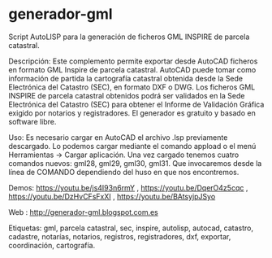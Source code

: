 # generador-gml
Script AutoLISP para la generación de ficheros GML INSPIRE de parcela catastral.

Descripción: Este complemento permite exportar desde AutoCAD ficheros en formato GML Inspire de parcela catastral. AutoCAD puede tomar como información de partida la cartografía catastral obtenida desde la Sede Electrónica del Catastro (SEC), en formato DXF o DWG. Los ficheros GML INSPIRE de parcela catastral obtenidos podrá ser validados en la Sede Electrónica del Catastro (SEC) para obtener el Informe de Validación Gráfica exigido por notarios y registradores. El generador es gratuito y basado en software libre.

Uso: Es necesario cargar en AutoCAD el archivo .lsp previamente descargado. Lo podemos cargar mediante el comando appload o el menú Herramientas -> Cargar aplicación. 
Una vez cargado tenemos cuatro comandos nuevos: gml28, gml29, gml30, gml31. Que invocaremos desde la línea de COMANDO dependiendo del huso en que nos encontremos. 

Demos: https://youtu.be/js4I93n6rmY , https://youtu.be/DqerO4z5cqc , https://youtu.be/DzHvCFsFxXI , https://youtu.be/BAtsyjpJSyo

Web : http://generador-gml.blogspot.com.es

Etiquetas: gml, parcela catastral, sec, inspire, autolisp, autocad, catastro, cadastre, notarías, notarios, registros, registradores, dxf, exportar, coordinación, cartografía.
